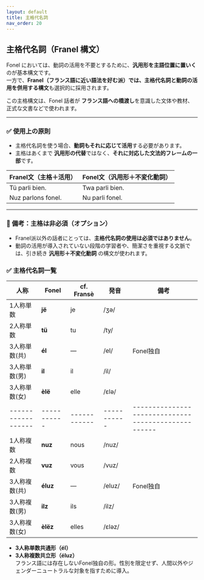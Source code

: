 ```yaml
---
layout: default
title: 主格代名詞
nav_order: 20
---
```

## 主格代名詞（Franel 構文）

Fonel においては、動詞の活用を不要とするために、**汎用形を主語位置に置いく**のが基本構文です。  
一方で、**Franel（フランス語に近い語法を好む派）では、主格代名詞と動詞の活用を併用する構文**も選択的に採用されます。

この主格構文は、Fonel 話者が **フランス語への橋渡し**を意識した文体や教材、正式な文書などで使われます。

---

### ✅ 使用上の原則

- 主格代名詞を使う場合、**動詞もそれに応じて活用**する必要があります。
- 主格はあくまで **汎用形の代替**ではなく、**それに対応した文法的フレームの一部**です。

| Franel文（主格＋活用） | Fonel文（汎用形＋不変化動詞） |
|-------------------------|-------------------------------|
| Tü parli bien.          | Twa parli bien.              |
| Nuz parlons fonel.      | Nu parli fonel.              |

---

### 📌 備考：主格は非必須（オプション）

- Franel派以外の話者にとっては、**主格代名詞の使用は必須ではありません**。
- 動詞の活用が導入されていない段階の学習者や、簡潔さを重視する文脈では、引き続き **汎用形＋不変化動詞** の構文が使われます。



### ✅ 主格代名詞一覧

| 人称             | Fonel     | cf. Fransè | 発音      | 備考                                              |
|------------------|-----------|------------|-----------|---------------------------------------------------|
| 1人称単数        | **jë**    | je         | /ʒə/      |                                                   |
| 2人称単数        | **tü**    | tu         | /ty/      |                                                   |
| 3人称単数(共)    | **él**    | ―         | /el/      | Fonel独自                                         |
| 3人称単数(男)    | **il**    | il         | /il/      |                                                   |
| 3人称単数(女)    | **èlë**   | elle       | /ɛlə/     |                                                   |
|------------------|-----------|------------|-----------|---------------------------------------------------|
| 1人称複数        | **nuz**   | nous       | /nuz/     |                                                   |
| 2人称複数        | **vuz**   | vous       | /vuz/     |                                                   |
| 3人称複数(共)    | **éluz**  | ―         | /eluz/    | Fonel独自                                         |
| 3人称複数(男)    | **ilz**   | ils        | /ilz/     |                                                   |
| 3人称複数(女)    | **èlëz**  | elles      | /ɛləz/    |                                                   |

- **3人称単数共通形（él）**  
- **3人称複数共立形（éluz）**  
  フランス語には存在しないFonel独自の形。性別を限定せず、人間以外やジェンダーニュートラルな対象を指すために導入。  

